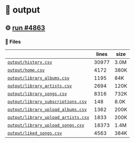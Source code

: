 # 📝  output 

## ⚙️ [run #4863](https://github.com/jwenerd/ytm-dl/actions/runs/16714086693)

### 📁 Files

|                                                                         |lines|size|
|-------------------------------------------------------------------------|-----|----|
|[`output/history.csv` ](output/history.csv)                              |30977|3.0M|
|[`output/home.csv` ](output/home.csv)                                    |4172 |380K|
|[`output/library_albums.csv` ](output/library_albums.csv)                |1195 |84K |
|[`output/library_artists.csv` ](output/library_artists.csv)              |2694 |120K|
|[`output/library_songs.csv` ](output/library_songs.csv)                  |8316 |732K|
|[`output/library_subscriptions.csv` ](output/library_subscriptions.csv)  |148  |8.0K|
|[`output/library_upload_albums.csv` ](output/library_upload_albums.csv)  |1362 |200K|
|[`output/library_upload_artists.csv` ](output/library_upload_artists.csv)|1833 |200K|
|[`output/library_upload_songs.csv` ](output/library_upload_songs.csv)    |18373|1.4M|
|[`output/liked_songs.csv` ](output/liked_songs.csv)                      |4563 |384K|